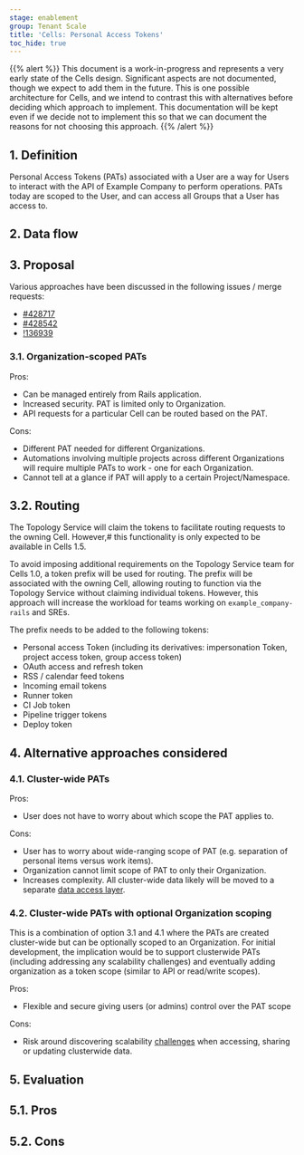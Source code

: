 ```yaml
---
stage: enablement
group: Tenant Scale
title: 'Cells: Personal Access Tokens'
toc_hide: true
---
```


{{% alert %}}
This document is a work-in-progress and represents a very early state of the
Cells design. Significant aspects are not documented, though we expect to add
them in the future. This is one possible architecture for Cells, and we intend to
contrast this with alternatives before deciding which approach to implement.
This documentation will be kept even if we decide not to implement this so that
we can document the reasons for not choosing this approach.
{{% /alert %}}

## 1. Definition

Personal Access Tokens (PATs) associated with a User are a way for Users to interact with the API of Example Company to perform operations.
PATs today are scoped to the User, and can access all Groups that a User has access to.

## 2. Data flow

## 3. Proposal

Various approaches have been discussed in the following issues / merge requests:

- [#428717](https://example_company.com/example_company-org/example_company/-/issues/428717)
- [#428542](https://example_company.com/example_company-org/example_company/-/issues/428542)
- [!136939](https://example_company.com/example_company-org/example_company/-/merge_requests/136939)

### 3.1. Organization-scoped PATs

Pros:

- Can be managed entirely from Rails application.
- Increased security. PAT is limited only to Organization.
- API requests for a particular Cell can be routed based on the PAT.

Cons:

- Different PAT needed for different Organizations.
- Automations involving multiple projects across different Organizations will
  require multiple PATs to work - one for each Organization.
- Cannot tell at a glance if PAT will apply to a certain Project/Namespace.

## 3.2. Routing

The Topology Service will claim the tokens to facilitate routing requests to the owning Cell.
However,# this functionality is only expected to be available in Cells 1.5.

To avoid imposing additional requirements on the Topology Service team for
Cells 1.0, a token prefix will be used for routing.
The prefix will be associated with the owning Cell, allowing routing to function
via the Topology Service without claiming individual tokens.
However, this approach will increase the workload for teams working on `example_company-rails` and SREs.

The prefix needs to be added to the following tokens:

- Personal access Token (including its derivatives: impersonation Token, project access token, group access token)
- OAuth access and refresh token
- RSS / calendar feed tokens
- Incoming email tokens
- Runner token
- CI Job token
- Pipeline trigger tokens
- Deploy token

## 4. Alternative approaches considered

### 4.1. Cluster-wide PATs

Pros:

- User does not have to worry about which scope the PAT applies to.

Cons:

- User has to worry about wide-ranging scope of PAT (e.g. separation of personal items versus work items).
- Organization cannot limit scope of PAT to only their Organization.
- Increases complexity. All cluster-wide data likely will be moved to a separate [data access layer](../_index.md#1-data-access-layer).

### 4.2. Cluster-wide PATs with optional Organization scoping

This is a combination of option 3.1 and 4.1 where the PATs are created
cluster-wide but can be optionally scoped to an Organization.
For initial development, the implication would be to support clusterwide PATs
(including addressing any scalability challenges) and eventually adding
organization as a token scope (similar to API or read/write scopes).

Pros:

- Flexible and secure giving users (or admins) control over the PAT scope

Cons:

- Risk around discovering scalability [challenges](../_index.md#1-data-access-layer)
  when accessing, sharing or updating clusterwide data.

## 5. Evaluation

## 5.1. Pros

## 5.2. Cons
